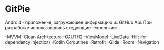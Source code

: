 # GitPie

Android - приложение, загружающее информацию из GitHub Api. При разработке использовались следующие технологии:

-MVVM
-Clean Architecture
-OAUTH2
-ViewModel
-LiveData
-Hilt (for dependency injection)
-Kotlin Coroutines
-Retrofit
-Glide
-Room
-Navigation
